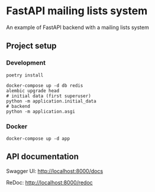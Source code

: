 # FastAPI mailing lists system

An example of FastAPI backend with a mailing lists system

## Project setup

### Development

```shell script
poetry install

docker-compose up -d db redis
alembic upgrade head
# initial data (first superuser)
python -m application.initial_data
# backend
python -m application.asgi
```

### Docker

```shell script
docker-compose up -d app
```

## API documentation

Swagger UI: [http://localhost:8000/docs](http://localhost:8000/docs)

ReDoc: [http://localhost:8000/redoc](http://localhost:8000/redoc)